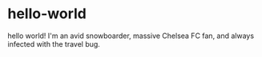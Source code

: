 # hello-world
hello world! I'm an avid snowboarder, massive Chelsea FC fan, and always infected with the travel bug.
